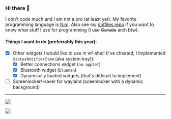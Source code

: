 ### Hi there 👋

I don't code much and I am not a pro (at least yet). My favorite programming language is [Nim](https://github.com/nim-lang/Nim).
Also see my [dotfiles repo](https://github.com/NamorNiradnug/.dotfiles) if you want to know what stuff I use for programming (I use ~~Garuda~~ arch btw).

#### Things I want to do (preferrably this year):

- [x] Other widgets I would like to use in wf-shell (I've cheated, I implemented `StatusNotifierItem` (aka system tray)):
    - [x] Better connections widget (`nm-applet`)
    - [x] Bluetooth widget (`blueman`)
    - [x] Dynamically loaded widgets (that's difficult to implement)
- [ ] Screenlocker/-saver for wayland (sceenlocker with a dynamic background)

----------------------------------
![](https://github-readme-stats-git-masterrstaa-rickstaa.vercel.app/api/top-langs?username=NamorNiradnug&show_icons=true&layout=compact&count_private=true&theme=github_dark)

![](https://github-readme-stats-git-masterrstaa-rickstaa.vercel.app/api?username=NamorNiradnug&show_icons=true&count_private=true&theme=github_dark)
